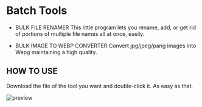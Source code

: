 # Batch Tools

- BULK FILE RENAMER
This little program lets you rename, add, or get rid of portions of multiple file names all at once, easily.

- BULK IMAGE TO WEBP CONVERTER
Convert jpg/jpeg/pang images into Wepg maintaining a high quality.

## HOW TO USE
Download the file of the tool you want and double-click it. As easy as that.

![preview](https://github.com/curlynoemi/bulk_file_renamer/assets/112071623/f42f0972-8dcd-4f14-9000-154fd82504eb)
